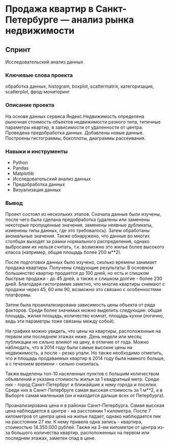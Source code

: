 # Продажа квартир в Санкт-Петербурге — анализ рынка недвижимости

## Спринт
Исследовательский анализ данных

### Ключевые слова проекта
обработка данных, histogram, boxplot, scattermatrix, категоризация, scatterplot,  фрод-мониторинг
 
### Описание проекта  
На основе данных сервиса Яндекс.Недвижимость определена рыночная стоимость объектов недвижимости разного типа, типичные параметры квартир, в зависимости от удаленности от центра. Проведена предобработка данных. Добавлены новые данные. Построены гистограммы, боксплоты, диаграммы рассеивания. 

### Навыки и инструменты
* Python
* Pandas
* Matplotlib
* Исследовательский анализ данных
* Предобработка данных
* Визуализация данных

### Вывод

Проект состоял из нескольких этапов. Сначала данные были изучены, после чего была сделана предобработка (удалены или заменены некоторые пропущенные значения, заменены неявные дубликаты, изменены типы данных, где это требовалось). Затем обработаны аномальные значения. Также обнаружено, что данные во многих столбцах выходят за рамки нормального распределения, однако выбросами их нельзя считать, т.к. возможно это жилье более высокого класса (например, общая площадь более 200 м**2).

После подготовки данных было изучено, сколько времени занимает продажа квартиры. Получены следующие результаты: В основном большинство квартир продается до 100 дней, но есть и слишком быстрые продажи - до 45 дней, а также и слишком долгие - более 230 дней. Благодаря гистограмме заметно, что многие квартиры снимают с продажи через 45, 60 или 90, возможно это связано с особенностями платформы.

Затем была проанлализирована зависимость цены объекта от ряда факторов. Среди более значимых можно выделить следующие: общая площадь, жилая площадь, количество комнат, площадь кухни (логично, ведь эти параметры тоже связаны между собой).

На графике можно увидеть, что цены на квартиры, расположенные на первом или последнем этажах ниже. День недели или месяц публикации не сильно влияют на цену, в отличие от года. Можно наблюдать, что в 2014 году были самые высокие цены на недвижимость, а после - резко упали. Но также необходимо отметить, что и площадь продаваемых квартир в 2014 году была намного больше, а с течением времени - сильно снизилась.

Также выделены топ-10 населенных пунктов с большим количеством объявлений и указана стоимость жилья за 1 квадратный метр. Среди них - город Санкт-Петербруг и ближайшие к нему города и поселки. Среди них в Санкт-Петербруге самая высокая стоимость за 1 м**2, а в Выборге самая маленькая (он и находится дальше всех от Петербурга).

Проанализирована цена и в районах Санкт-Петербурга. Самая высокая цена наблюдается в центре - на расстоянии 1 километра. После 7 километров от центра цена на жилье падает, однако наблюдается пик на расстоянии 27 км. К нему привела одна запись - квартира, стоимостью 14.350.000 рублей. Также на 3-ем километре от центра из-за большого количества квартир, расположенных на первом или последнем этажах, заметен спад в цене.

